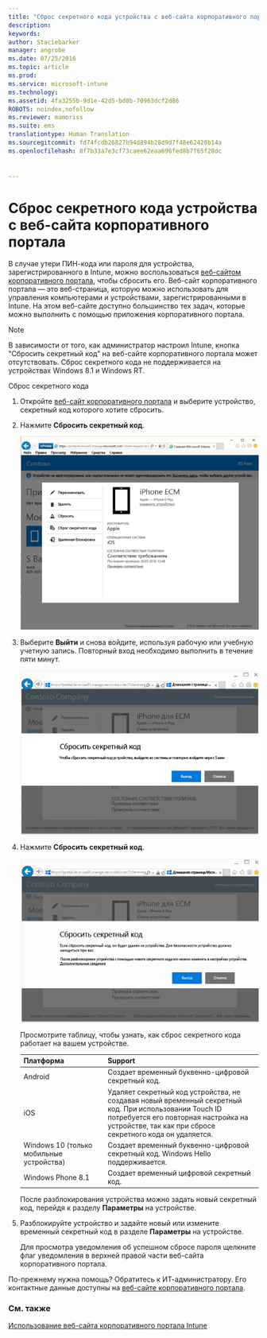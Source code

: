 ```yaml
---
title: "Сброс секретного кода устройства с веб-сайта корпоративного портала | Microsoft Intune"
description: 
keywords: 
author: Staciebarker
manager: angrobe
ms.date: 07/25/2016
ms.topic: article
ms.prod: 
ms.service: microsoft-intune
ms.technology: 
ms.assetid: 4fa3255b-9d1e-42d5-bd8b-70963dcf2d86
ROBOTS: noindex,nofollow
ms.reviewer: mamoriss
ms.suite: ems
translationtype: Human Translation
ms.sourcegitcommit: fd74fcdb26827b94d894b28d9d7f48e62420b14a
ms.openlocfilehash: 8f7b33a7e3cf73caee62eaa696fed8b7f65f28dc


---
```



# Сброс секретного кода устройства с веб-сайта корпоративного портала

В случае утери ПИН-кода или пароля для устройства, зарегистрированного в Intune, можно воспользоваться [веб-сайтом корпоративного портала](http://portal.manage.microsoft.com), чтобы сбросить его. Веб-сайт корпоративного портала — это веб-страница, которую можно использовать для управления компьютерами и устройствами, зарегистрированными в Intune. На этом веб-сайте доступно большинство тех задач, которые можно выполнить с помощью приложения корпоративного портала.

> [!NOTE]
> В зависимости от того, как администратор настроил Intune, кнопка "Сбросить секретный код" на веб-сайте корпоративного портала может отсутствовать. Сброс секретного кода не поддерживается на устройствах Windows 8.1 и Windows RT.

Сброс секретного кода

1.  Откройте [веб-сайт корпоративного портала](http://portal.manage.microsoft.com) и выберите устройство, секретный код которого хотите сбросить.

2.  Нажмите **Сбросить секретный код**.

    ![resetp-passcode-option-on-company-portal-website](./media/iwp-screen-with-all-options.png)

3.  Выберите **Выйти** и снова войдите, используя рабочую или учебную учетную запись. Повторный вход необходимо выполнить в течение пяти минут.

    ![sign-out-sign-back-in](./media/iwp-2-sign-out.png)

4.  Нажмите **Сбросить секретный код**.

    ![tap-reset-passcode](./media/iwp-3-tap-reset-passcode-after-signin.png)

    Просмотрите таблицу, чтобы узнать, как сброс секретного кода работает на вашем устройстве.

    |Платформа|Support|
    |------------|-----------|
    |Android|Создает временный буквенно-цифровой секретный код.|
    |iOS|Удаляет секретный код устройства, не создавая новый временный секретный код. При использовании Touch ID потребуется его повторная настройка на устройстве, так как при сбросе секретного кода он удаляется.|
    |Windows 10 (только мобильные устройства)|Создает временный буквенно-цифровой секретный код. Windows Hello поддерживается.|
    |Windows Phone 8.1|Создает временный цифровой секретный код.|
    После разблокирования устройства можно задать новый секретный код, перейдя к разделу **Параметры** на устройстве.

5.  Разблокируйте устройство и задайте новый или измените временный секретный код в разделе **Параметры** на устройстве.

    Для просмотра уведомления об успешном сбросе пароля щелкните флаг уведомления в верхней правой части веб-сайта корпоративного портала.

По-прежнему нужна помощь? Обратитесь к ИТ-администратору. Его контактные данные доступны на [веб-сайте корпоративного портала](http://portal.manage.microsoft.com).

### См. также
[Использование веб-сайта корпоративного портала Intune](using-the-intune-company-portal-website.md)



<!--HONumber=Aug16_HO3-->


